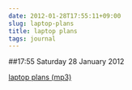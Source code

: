 ```yaml
---
date: 2012-01-28T17:55:11+09:00
slug: laptop-plans
title: laptop plans
tags: journal
---
```


##17:55 Saturday 28 January 2012

[laptop plans (mp3)](http://audioboo.fm/boos/642959-laptop-plans.mp3?keyed=true&source=embed)

